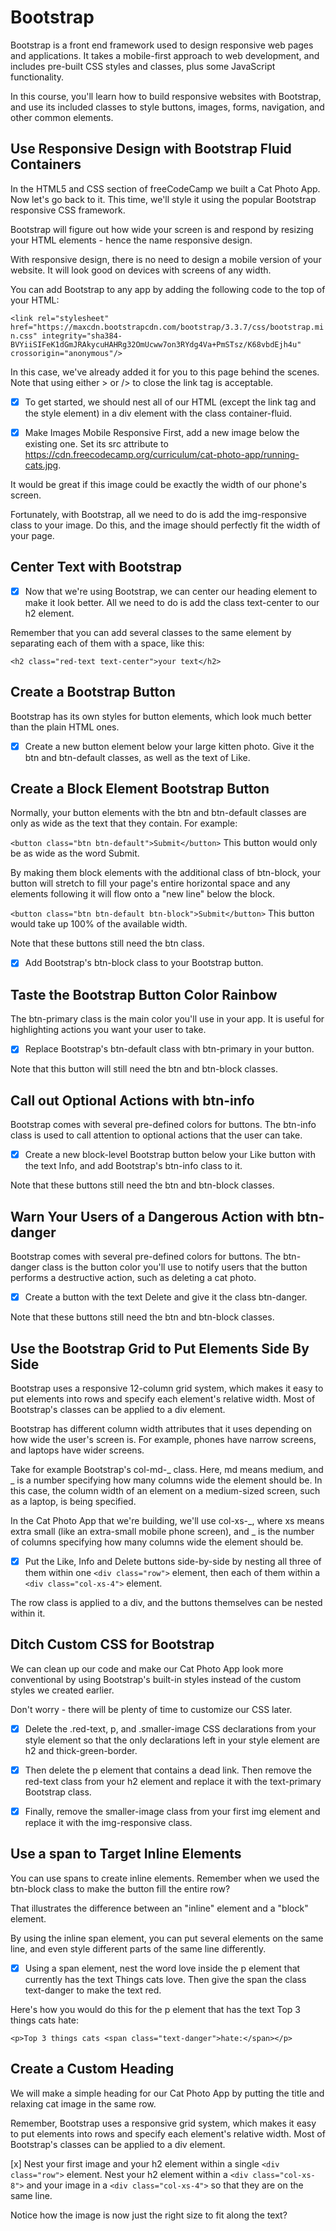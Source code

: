 # Bootstrap

Bootstrap is a front end framework used to design responsive web pages and applications. It takes a mobile-first approach to web development, and includes pre-built CSS styles and classes, plus some JavaScript functionality.

In this course, you'll learn how to build responsive websites with Bootstrap, and use its included classes to style buttons, images, forms, navigation, and other common elements.

## Use Responsive Design with Bootstrap Fluid Containers

In the HTML5 and CSS section of freeCodeCamp we built a Cat Photo App. Now let's go back to it. This time, we'll style it using the popular Bootstrap responsive CSS framework.

Bootstrap will figure out how wide your screen is and respond by resizing your HTML elements - hence the name responsive design.

With responsive design, there is no need to design a mobile version of your website. It will look good on devices with screens of any width.

You can add Bootstrap to any app by adding the following code to the top of your HTML:

`<link rel="stylesheet" href="https://maxcdn.bootstrapcdn.com/bootstrap/3.3.7/css/bootstrap.min.css" integrity="sha384-BVYiiSIFeK1dGmJRAkycuHAHRg32OmUcww7on3RYdg4Va+PmSTsz/K68vbdEjh4u" crossorigin="anonymous"/>`

In this case, we've already added it for you to this page behind the scenes. Note that using either > or /> to close the link tag is acceptable.

- [x] To get started, we should nest all of our HTML (except the link tag and the style element) in a div element with the class container-fluid.

- [x] Make Images Mobile Responsive
  First, add a new image below the existing one. Set its src attribute to https://cdn.freecodecamp.org/curriculum/cat-photo-app/running-cats.jpg.

It would be great if this image could be exactly the width of our phone's screen.

Fortunately, with Bootstrap, all we need to do is add the img-responsive class to your image. Do this, and the image should perfectly fit the width of your page.

## Center Text with Bootstrap

- [x] Now that we're using Bootstrap, we can center our heading element to make it look better. All we need to do is add the class text-center to our h2 element.

Remember that you can add several classes to the same element by separating each of them with a space, like this:

`<h2 class="red-text text-center">your text</h2>`

## Create a Bootstrap Button

Bootstrap has its own styles for button elements, which look much better than the plain HTML ones.

- [x] Create a new button element below your large kitten photo. Give it the btn and btn-default classes, as well as the text of Like.

## Create a Block Element Bootstrap Button

Normally, your button elements with the btn and btn-default classes are only as wide as the text that they contain. For example:

`<button class="btn btn-default">Submit</button>`
This button would only be as wide as the word Submit.

By making them block elements with the additional class of btn-block, your button will stretch to fill your page's entire horizontal space and any elements following it will flow onto a "new line" below the block.

`<button class="btn btn-default btn-block">Submit</button>`
This button would take up 100% of the available width.

Note that these buttons still need the btn class.

- [x] Add Bootstrap's btn-block class to your Bootstrap button.

## Taste the Bootstrap Button Color Rainbow

The btn-primary class is the main color you'll use in your app. It is useful for highlighting actions you want your user to take.

- [x] Replace Bootstrap's btn-default class with btn-primary in your button.

Note that this button will still need the btn and btn-block classes.

## Call out Optional Actions with btn-info

Bootstrap comes with several pre-defined colors for buttons. The btn-info class is used to call attention to optional actions that the user can take.

- [x] Create a new block-level Bootstrap button below your Like button with the text Info, and add Bootstrap's btn-info class to it.

Note that these buttons still need the btn and btn-block classes.

## Warn Your Users of a Dangerous Action with btn-danger

Bootstrap comes with several pre-defined colors for buttons. The btn-danger class is the button color you'll use to notify users that the button performs a destructive action, such as deleting a cat photo.

- [x] Create a button with the text Delete and give it the class btn-danger.

Note that these buttons still need the btn and btn-block classes.

## Use the Bootstrap Grid to Put Elements Side By Side

Bootstrap uses a responsive 12-column grid system, which makes it easy to put elements into rows and specify each element's relative width. Most of Bootstrap's classes can be applied to a div element.

Bootstrap has different column width attributes that it uses depending on how wide the user's screen is. For example, phones have narrow screens, and laptops have wider screens.

Take for example Bootstrap's col-md-_ class. Here, md means medium, and _ is a number specifying how many columns wide the element should be. In this case, the column width of an element on a medium-sized screen, such as a laptop, is being specified.

In the Cat Photo App that we're building, we'll use col-xs-_, where xs means extra small (like an extra-small mobile phone screen), and _ is the number of columns specifying how many columns wide the element should be.

- [x] Put the Like, Info and Delete buttons side-by-side by nesting all three of them within one `<div class="row">` element, then each of them within a `<div class="col-xs-4">` element.

The row class is applied to a div, and the buttons themselves can be nested within it.

## Ditch Custom CSS for Bootstrap

We can clean up our code and make our Cat Photo App look more conventional by using Bootstrap's built-in styles instead of the custom styles we created earlier.

Don't worry - there will be plenty of time to customize our CSS later.

- [x] Delete the .red-text, p, and .smaller-image CSS declarations from your style element so that the only declarations left in your style element are h2 and thick-green-border.

- [x] Then delete the p element that contains a dead link. Then remove the red-text class from your h2 element and replace it with the text-primary Bootstrap class.

- [x] Finally, remove the smaller-image class from your first img element and replace it with the img-responsive class.

## Use a span to Target Inline Elements

You can use spans to create inline elements. Remember when we used the btn-block class to make the button fill the entire row?

That illustrates the difference between an "inline" element and a "block" element.

By using the inline span element, you can put several elements on the same line, and even style different parts of the same line differently.

- [x] Using a span element, nest the word love inside the p element that currently has the text Things cats love. Then give the span the class text-danger to make the text red.

Here's how you would do this for the p element that has the text Top 3 things cats hate:

`<p>Top 3 things cats <span class="text-danger">hate:</span></p>`

## Create a Custom Heading
We will make a simple heading for our Cat Photo App by putting the title and relaxing cat image in the same row.

Remember, Bootstrap uses a responsive grid system, which makes it easy to put elements into rows and specify each element's relative width. Most of Bootstrap's classes can be applied to a div element.

[x] Nest your first image and your h2 element within a single `<div class="row">` element. Nest your h2 element within a `<div class="col-xs-8">` and your image in a `<div class="col-xs-4">` so that they are on the same line.

Notice how the image is now just the right size to fit along the text?